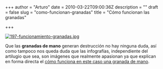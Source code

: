 +++
author = "Arturo"
date = 2010-03-22T09:00:36Z
description = ""
draft = false
slug = "como-funcionan-granadas"
title = "Cómo funcionan las granadas"

+++

<a href="http://www.onlineschools.org/blog/how-grenades-work/grenades.gif"><img class="aligncenter" src="http://geeksan.com/wp-content/uploads/import/197-funcionamiento-granadas.jpg" alt="197-funcionamiento-granadas.jpg" /></a>

Que las <strong>granadas de mano</strong> generan destrucción no hay ninguna duda, así como tampoco nos queda duda que las infografías, independiente del artilugio que sea, son imágenes que realmente apasionan ya que explican en forma directa el <a href="http://gizmodo.com/5496843/how-grenades-work">cómo funciona en este caso una granada de mano</a>.